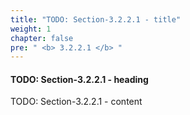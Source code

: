 ```yaml
---
title: "TODO: Section-3.2.2.1 - title"
weight: 1
chapter: false
pre: " <b> 3.2.2.1 </b> "
---
```


#### TODO: Section-3.2.2.1 - heading

TODO: Section-3.2.2.1 - content
